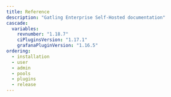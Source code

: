 ```yaml
---
title: Reference
description: "Gatling Enterprise Self-Hosted documentation"
cascade:
  variables:
    revnumber: "1.18.7"
    ciPluginsVersion: "1.17.1"
    grafanaPluginVersion: "1.16.5"
ordering:
  - installation
  - user
  - admin
  - pools
  - plugins
  - release
---
```

